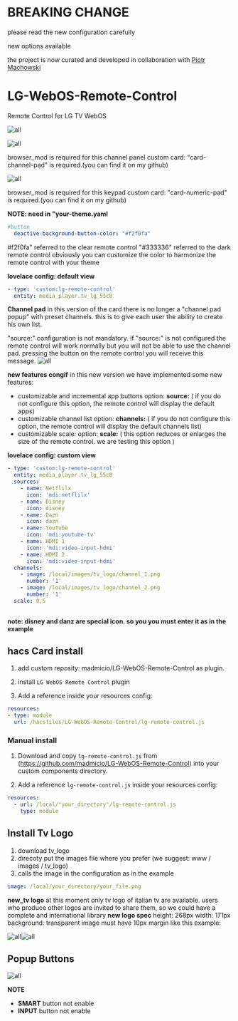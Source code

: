 # BREAKING CHANGE
please read the new configuration carefully

new options available

the project is now curated and developed in collaboration with [Piotr Machowski](https://github.com/PiotrMachowski)

# LG-WebOS-Remote-Control
Remote Control for LG TV WebOS

![all](example/remote-control.jpg)

![all](example/channels.jpg)

browser_mod is required for this channel panel
custom card: "card-channel-pad" is required.(you can find it on my github)


![all](example/pad.png)

browser_mod is required for this keypad
custom card: "card-numeric-pad" is required.(you can find it on my github)

**NOTE: need in "your-theme.yaml**
```yaml
#button
  deactive-background-button-color: "#f2f0fa"
```


#f2f0fa" referred to the clear remote control
"#333336" referred to the dark remote control
obviously you can customize the color to harmonize the remote control with your theme

**lovelace config: default view**
```yaml
- type: 'custom:lg-remote-control'
  entity: media_player.tv_lg_55c8
```
**Channel pad**
in this version of the card there is no longer a "channel pad popup" with preset channels.
this is to give each user the ability to create his own list.

"source:" configuration is not mandatory. if "source:" is not configured the remote control will work normally but you will not be able to use the channel pad.
pressing the button on the remote control you will receive this message.
![all](example/source_error.png)

**new features congif**
in this new version we have implemented some new features:
  - customizable and incremental app buttons
    option: **source:** ( if you do not configure this option, the remote control will display the default apps)
  - customizable channel list
    option: **channels:** ( if you do not configure this option, the remote control will display the default channels list)
  - customizable scale:
    option: **scale:** ( this option reduces or enlarges the size of the remote control. we are testing this option )

**lovelace config: custom view**
```yaml
- type: 'custom:lg-remote-control'
  entity: media_player.tv_lg_55c8
  sources:
    - name: Netflilx
      icon: 'mdi:netflilx'
    - name: Disney
      icon: disney
    - name: Dazn
      icon: dazn
    - name: YouTube
      icon: 'mdi:youtube-tv'
    - name: HDMI 1
      icon: 'mdi:video-input-hdmi'
    - name: HDMI 2
      icon: 'mdi:video-input-hdmi'
  channels:
    - image: /local/images/tv_logo/channel_1.png
      number: '1'
    - image: /local/images/tv_logo/channel_2.png
      number: '1'
  scale: 0,5
   
```
**note: disney and danz are special icon. so you you must enter it as in the example**

## hacs Card install
1. add custom reposity: madmicio/LG-WebOS-Remote-Control as plugin.

2. install `LG WebOS Remote Control` plugin

3. Add a reference  inside your resources config:

  ```yaml
resources:
  - type: module
    url: /hacsfiles/LG-WebOS-Remote-Control/lg-remote-control.js
```


### Manual install

1. Download and copy `lg-remote-control.js` from (https://github.com/madmicio/LG-WebOS-Remote-Control) into your custom components  directory.

2. Add a reference `lg-remote-control.js` inside your resources config:

  ```yaml
  resources:
    - url: /local/"your_directory"/lg-remote-control.js
      type: module
  ```
  
  ## Install Tv Logo
  
  1. download tv_logo
  2. direcoty put the images file where you prefer (we suggest: www / images / tv_logo)
  3. calls the image in the configuration as in the example 
```yaml
image: /local/your_directory/your_file.png
```
**new_tv logo**
at this moment only tv logo of italian tv are available.
users who produce other logos are invited to share them, so we could have a complete and international library
**new logo spec**
height: 268px
width: 171px
background: transparent
image must have 10px margin like this example:

![all](example/logo_example.png)![all](example/logo_area3.png)


## Popup Buttons

![all](example/popup.png)

**NOTE**
- **SMART** button not enable
- **INPUT** button not enable
